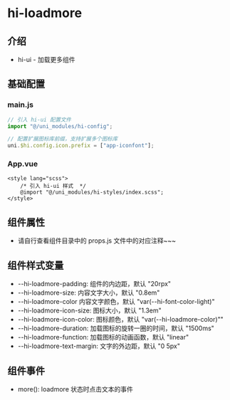 # hi-loadmore

## 介绍

-   hi-ui - 加载更多组件

## 基础配置

### main.js

```javascript
// 引入 hi-ui 配置文件
import "@/uni_modules/hi-config";

// 配置扩展图标库前缀，支持扩展多个图标库
uni.$hi.config.icon.prefix = ["app-iconfont"];
```

### App.vue

```vue
<style lang="scss">
    /* 引入 hi-ui 样式  */
    @import "@/uni_modules/hi-styles/index.scss";
</style>
```

## 组件属性

-   请自行查看组件目录中的 props.js 文件中的对应注释~~~

## 组件样式变量

-   --hi-loadmore-padding: 组件的内边距，默认 "20rpx"
-   --hi-loadmore-size: 内容文字大小，默认 "0.8em"
-   --hi-loadmore-color 内容文字颜色，默认 "var(--hi-font-color-light)"
-   --hi-loadmore-icon-size: 图标大小，默认 "1.3em"
-   --hi-loadmore-icon-color: 图标颜色，默认 "var(--hi-loadmore-color)""
-   --hi-loadmore-duration: 加载图标的旋转一圈的时间，默认 "1500ms"
-   --hi-loadmore-function: 加载图标的动画函数，默认 "linear"
-   --hi-loadmore-text-margin: 文字的外边距，默认 "0 5px"

## 组件事件

-   more(): loadmore 状态时点击文本的事件
